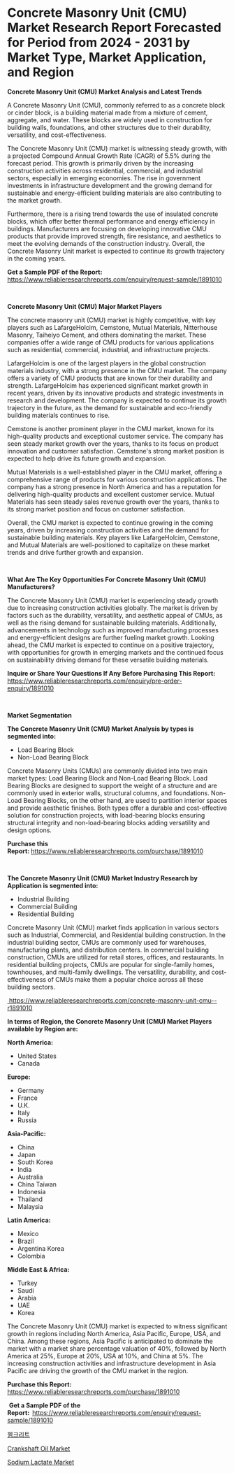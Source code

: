 <p><h1>Concrete Masonry Unit (CMU) Market Research Report Forecasted for Period from 2024 -  2031 by Market Type, Market Application, and Region</h1></p><p><strong>Concrete Masonry Unit (CMU) Market Analysis and Latest Trends</strong></p>
<p><p>A Concrete Masonry Unit (CMU), commonly referred to as a concrete block or cinder block, is a building material made from a mixture of cement, aggregate, and water. These blocks are widely used in construction for building walls, foundations, and other structures due to their durability, versatility, and cost-effectiveness.</p><p>The Concrete Masonry Unit (CMU) market is witnessing steady growth, with a projected Compound Annual Growth Rate (CAGR) of 5.5% during the forecast period. This growth is primarily driven by the increasing construction activities across residential, commercial, and industrial sectors, especially in emerging economies. The rise in government investments in infrastructure development and the growing demand for sustainable and energy-efficient building materials are also contributing to the market growth.</p><p>Furthermore, there is a rising trend towards the use of insulated concrete blocks, which offer better thermal performance and energy efficiency in buildings. Manufacturers are focusing on developing innovative CMU products that provide improved strength, fire resistance, and aesthetics to meet the evolving demands of the construction industry. Overall, the Concrete Masonry Unit market is expected to continue its growth trajectory in the coming years.</p></p>
<p><strong>Get a Sample PDF of the Report:&nbsp;</strong> <a href="https://www.reliableresearchreports.com/enquiry/request-sample/1891010">https://www.reliableresearchreports.com/enquiry/request-sample/1891010</a></p>
<p>&nbsp;</p>
<p><strong>Concrete Masonry Unit (CMU) Major Market Players</strong></p>
<p><p>The concrete masonry unit (CMU) market is highly competitive, with key players such as LafargeHolcim, Cemstone, Mutual Materials, Nitterhouse Masonry, Taiheiyo Cement, and others dominating the market. These companies offer a wide range of CMU products for various applications such as residential, commercial, industrial, and infrastructure projects.</p><p>LafargeHolcim is one of the largest players in the global construction materials industry, with a strong presence in the CMU market. The company offers a variety of CMU products that are known for their durability and strength. LafargeHolcim has experienced significant market growth in recent years, driven by its innovative products and strategic investments in research and development. The company is expected to continue its growth trajectory in the future, as the demand for sustainable and eco-friendly building materials continues to rise.</p><p>Cemstone is another prominent player in the CMU market, known for its high-quality products and exceptional customer service. The company has seen steady market growth over the years, thanks to its focus on product innovation and customer satisfaction. Cemstone's strong market position is expected to help drive its future growth and expansion.</p><p>Mutual Materials is a well-established player in the CMU market, offering a comprehensive range of products for various construction applications. The company has a strong presence in North America and has a reputation for delivering high-quality products and excellent customer service. Mutual Materials has seen steady sales revenue growth over the years, thanks to its strong market position and focus on customer satisfaction.</p><p>Overall, the CMU market is expected to continue growing in the coming years, driven by increasing construction activities and the demand for sustainable building materials. Key players like LafargeHolcim, Cemstone, and Mutual Materials are well-positioned to capitalize on these market trends and drive further growth and expansion.</p></p>
<p>&nbsp;</p>
<p><strong>What Are The Key Opportunities For Concrete Masonry Unit (CMU) Manufacturers?</strong></p>
<p><p>The Concrete Masonry Unit (CMU) market is experiencing steady growth due to increasing construction activities globally. The market is driven by factors such as the durability, versatility, and aesthetic appeal of CMUs, as well as the rising demand for sustainable building materials. Additionally, advancements in technology such as improved manufacturing processes and energy-efficient designs are further fueling market growth. Looking ahead, the CMU market is expected to continue on a positive trajectory, with opportunities for growth in emerging markets and the continued focus on sustainability driving demand for these versatile building materials.</p></p>
<p><strong>Inquire or Share Your Questions If Any Before Purchasing This Report:</strong> <a href="https://www.reliableresearchreports.com/enquiry/pre-order-enquiry/1891010">https://www.reliableresearchreports.com/enquiry/pre-order-enquiry/1891010</a></p>
<p>&nbsp;</p>
<p><strong>Market Segmentation</strong></p>
<p><strong>The Concrete Masonry Unit (CMU) Market Analysis by types is segmented into:</strong></p>
<p><ul><li>Load Bearing Block</li><li>Non-Load Bearing Block</li></ul></p>
<p><p>Concrete Masonry Units (CMUs) are commonly divided into two main market types: Load Bearing Block and Non-Load Bearing Block. Load Bearing Blocks are designed to support the weight of a structure and are commonly used in exterior walls, structural columns, and foundations. Non-Load Bearing Blocks, on the other hand, are used to partition interior spaces and provide aesthetic finishes. Both types offer a durable and cost-effective solution for construction projects, with load-bearing blocks ensuring structural integrity and non-load-bearing blocks adding versatility and design options.</p></p>
<p><strong>Purchase this Report:&nbsp;</strong><a href="https://www.reliableresearchreports.com/purchase/1891010">https://www.reliableresearchreports.com/purchase/1891010</a></p>
<p>&nbsp;</p>
<p><strong>The Concrete Masonry Unit (CMU) Market Industry Research by Application is segmented into:</strong></p>
<p><ul><li>Industrial Building</li><li>Commercial Building</li><li>Residential Building</li></ul></p>
<p><p>Concrete Masonry Unit (CMU) market finds application in various sectors such as Industrial, Commercial, and Residential building construction. In the industrial building sector, CMUs are commonly used for warehouses, manufacturing plants, and distribution centers. In commercial building construction, CMUs are utilized for retail stores, offices, and restaurants. In residential building projects, CMUs are popular for single-family homes, townhouses, and multi-family dwellings. The versatility, durability, and cost-effectiveness of CMUs make them a popular choice across all these building sectors.</p></p>
<p><a href="https://www.reliableresearchreports.com/concrete-masonry-unit-cmu--r1891010">&nbsp;https://www.reliableresearchreports.com/concrete-masonry-unit-cmu--r1891010</a></p>
<p><strong>In terms of Region, the Concrete Masonry Unit (CMU) Market Players available by Region are:</strong></p>
<p>
    <p> <strong> North America: </strong>
        <ul>
            <li>United States</li>
            <li>Canada</li>
        </ul>
        </p> 
    <p> <strong> Europe: </strong>
        <ul>
            <li>Germany</li>
            <li>France</li>
            <li>U.K.</li>
            <li>Italy</li>
            <li>Russia</li>
        </ul>
        </p> 
    <p> <strong> Asia-Pacific: </strong>
        <ul>
            <li>China</li>
            <li>Japan</li>
            <li>South Korea</li>
            <li>India</li>
            <li>Australia</li>
            <li>China Taiwan</li>
            <li>Indonesia</li>
            <li>Thailand</li>
            <li>Malaysia</li>
        </ul>
        </p> 
    <p> <strong> Latin America: </strong>
        <ul>
            <li>Mexico</li>
            <li>Brazil</li>
            <li>Argentina Korea</li>
            <li>Colombia</li>
        </ul>
        </p> 
    <p> <strong> Middle East & Africa: </strong>
        <ul>
            <li>Turkey</li>
            <li>Saudi</li>
            <li>Arabia</li>
            <li>UAE</li>
            <li>Korea</li>
        </ul>
    </p>
    </p>
<p><p>The Concrete Masonry Unit (CMU) market is expected to witness significant growth in regions including North America, Asia Pacific, Europe, USA, and China. Among these regions, Asia Pacific is anticipated to dominate the market with a market share percentage valuation of 40%, followed by North America at 25%, Europe at 20%, USA at 10%, and China at 5%. The increasing construction activities and infrastructure development in Asia Pacific are driving the growth of the CMU market in the region.</p></p>
<p><strong>Purchase this Report: </strong><a href="https://www.reliableresearchreports.com/purchase/1891010">https://www.reliableresearchreports.com/purchase/1891010</a></p>
<p>&nbsp;<strong>Get a Sample PDF of the Report:&nbsp;&nbsp;</strong><a href="https://www.reliableresearchreports.com/enquiry/request-sample/1891010">https://www.reliableresearchreports.com/enquiry/request-sample/1891010</a></p>
<p><strong></strong></p>
<p><p><a href="https://github.com/joannescott9078/Market-Research-Report-List-2/blob/main/23877659464.md">헴크리트</a></p><p><a href="https://medium.com/@scottroberts2661/crankshaft-oil-market-research-report-market-forecast-and-growth-prospects-with-a-steady-cagr-of-18c4cb8cbbeb">Crankshaft Oil Market</a></p><p><a href="https://medium.com/@eltaoberts/market-forecast-global-sodium-lactate-trends-and-impact-analysis-2024-2031-by-application-c2ce5bad6330">Sodium Lactate Market</a></p></p>